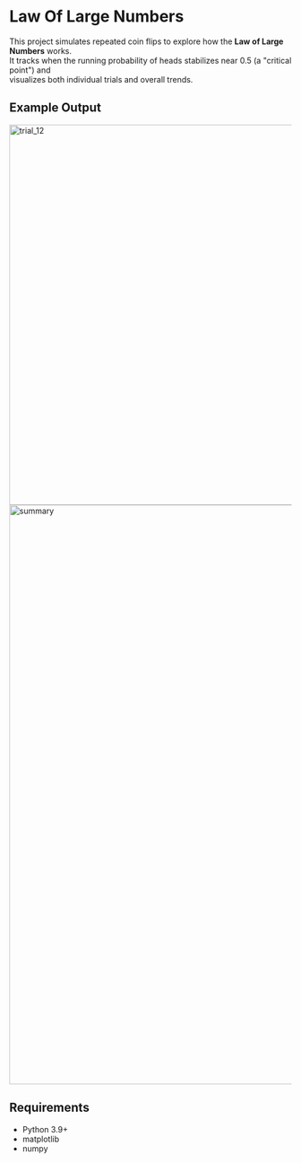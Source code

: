 # Law Of Large Numbers

This project simulates repeated coin flips to explore how the **Law of Large Numbers** works.  
It tracks when the running probability of heads stabilizes near 0.5 (a "critical point") and  
visualizes both individual trials and overall trends.  

## Example Output

<img width="850" height="678" alt="trial_12" src="https://github.com/user-attachments/assets/628b8448-ab32-40eb-b184-7100ae91f019" />

<img width="1635" height="1033" alt="summary" src="https://github.com/user-attachments/assets/1017dc58-6d69-431b-99c8-ede0e0837eda" />


## Requirements
- Python 3.9+
- matplotlib
- numpy

